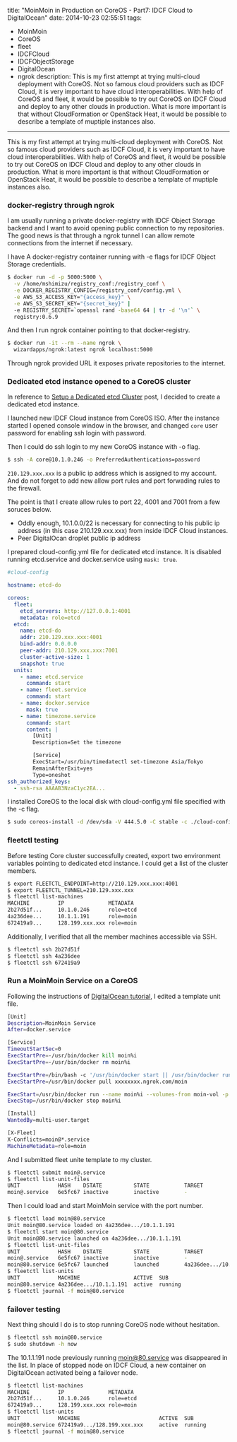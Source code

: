 title: "MoinMoin in Production on CoreOS - Part7: IDCF Cloud to DigitalOcean"
date: 2014-10-23 02:55:51
tags:
 - MoinMoin
 - CoreOS
 - fleet
 - IDCFCloud
 - IDCFObjectStorage
 - DigitalOcean
 - ngrok
description: This is my first attempt at trying multi-cloud deployment with CoreOS. Not so famous cloud providers such as IDCF Cloud, it is very important to have cloud interoperabilities. With help of CoreOS and fleet, it would be possible to try out CoreOS on IDCF Cloud and deploy to any other clouds in production. What is more important is that without CloudFormation or OpenStack Heat, it would be possible to describe a template of muptiple instances also.
---

This is my first attempt at trying multi-cloud deployment with CoreOS. Not so famous cloud providers such as IDCF Cloud, it is very important to have cloud interoperabilities. With help of CoreOS and fleet, it would be possible to try out CoreOS on IDCF Cloud and deploy to any other clouds in production. What is more important is that without CloudFormation or OpenStack Heat, it would be possible to describe a template of muptiple instances also.

<!-- more -->

### docker-registry through ngrok

I am usually running a private docker-registry with IDCF Object Storage backend and I want to avoid opening public connection to my repositories. The good news is that through a ngrok tunnel I can allow remote connections from the internet if necessary.

I have A docker-registry container running with -e flags for IDCF Object Storage credentials.

``` bash
$ docker run -d -p 5000:5000 \
  -v /home/mshimizu/registry_conf:/registry_conf \
  -e DOCKER_REGISTRY_CONFIG=/registry_conf/config.yml \
  -e AWS_S3_ACCESS_KEY="{access_key}" \
  -e AWS_S3_SECRET_KEY="{secret_key}" |
  -e REGISTRY_SECRET=`openssl rand -base64 64 | tr -d '\n'` \
  registry:0.6.9
```

And then I run ngrok container pointing to that docker-registry.

``` bash
$ docker run -it --rm --name ngrok \
  wizardapps/ngrok:latest ngrok localhost:5000
```

Through ngrok provided URL it exposes private repositories to the internet.

### Dedicated etcd instance opened to a CoreOS cluster

In reference to [Setup a Dedicated etcd Cluster](https://github.com/kelseyhightower/kubernetes-fleet-tutorial#setup-a-dedicated-etcd-cluster) post, I decided to create a dedicated etcd instance.

I launched new IDCF Cloud instance from CoreOS ISO. After the instance started I opened console window in the browser, and changed `core` user password for enabling ssh login with password.

Then I could do ssh login to my new CoreOS instance with -o flag.

``` bash
$ ssh -A core@10.1.0.246 -o PreferredAuthentications=password
```

`210.129.xxx.xxx` is  a public ip address which is assigned to my account. And do not forget to add new allow port rules and port forwading rules to the firewall.

The point is that I create allow rules to port 22, 4001 and 7001 from a few soruces below.

* Oddly enough, 10.1.0.0/22 is necessary for connecting to his public ip address (in this case 210.129.xxx.xxx) from inside IDCF Cloud instances.
* Peer DigitalOcan droplet public ip address

I prepared cloud-config.yml file for dedicated etcd instance. It is disabled running etcd.service and docker.service using `mask: true`.

``` yml ~/cloud-config.yml
#cloud-config

hostname: etcd-do

coreos:
  fleet:
    etcd_servers: http://127.0.0.1:4001
    metadata: role=etcd
  etcd:
    name: etcd-do
    addr: 210.129.xxx.xxx:4001
    bind-addr: 0.0.0.0
    peer-addr: 210.129.xxx.xxx:7001
    cluster-active-size: 1
    snapshot: true
  units:
    - name: etcd.service
      command: start
    - name: fleet.service
      command: start
    - name: docker.service
      mask: true
    - name: timezone.service
      command: start
      content: |
        [Unit]
        Description=Set the timezone

        [Service]
        ExecStart=/usr/bin/timedatectl set-timezone Asia/Tokyo
        RemainAfterExit=yes
        Type=oneshot
ssh_authorized_keys:
  - ssh-rsa AAAAB3NzaC1yc2EA...
```

I installed CoreOS to the local disk with cloud-config.yml file specified with the -c flag.

``` bash
$ sudo coreos-install -d /dev/sda -V 444.5.0 -C stable -c ./cloud-config.yml
```

### fleetctl testing

Before testing Core cluster successfully created, export two environment variables pointing to dedicated etcd instance. I could get a list of the cluster members.

``` bash
$ export FLEETCTL_ENDPOINT=http://210.129.xxx.xxx:4001
$ export FLEETCTL_TUNNEL=210.129.xxx.xxx
$ fleetctl list-machines
MACHINE         IP              METADATA
2b27d51f...     10.1.0.246      role=etcd
4a236dee...     10.1.1.191      role=moin
672419a9...     128.199.xxx.xxx role=moin
```

Additionally, I verified that all the member machines accessible via SSH.

``` bash 
$ fleetctl ssh 2b27d51f
$ fleetctl ssh 4a236dee
$ fleetctl ssh 672419a9
```

### Run a MoinMoin Service on a CoreOS

Following the instructions of [DigitalOcean tutorial](https://www.digitalocean.com/community/tutorials/how-to-create-and-run-a-service-on-a-coreos-cluster), I edited a template unit file.

``` bash ~/docker_apps/moin/moin@.service
[Unit]
Description=MoinMoin Service
After=docker.service

[Service]
TimeoutStartSec=0
ExecStartPre=-/usr/bin/docker kill moin%i
ExecStartPre=-/usr/bin/docker rm moin%i

ExecStartPre=/bin/bash -c '/usr/bin/docker start || /usr/bin/docker run -v /usr/local/share/moin/data/pages --name moin-vol xxxxxxxx.ngrok.com/moin-data true && true'
ExecStartPre=/usr/bin/docker pull xxxxxxxx.ngrok.com/moin

ExecStart=/usr/bin/docker run --name moin%i --volumes-from moin-vol -p 80:80 xxxxxxxx.ngrok.com/moin
ExecStop=/usr/bin/docker stop moin%i

[Install]
WantedBy=multi-user.target

[X-Fleet]
X-Conflicts=moin@*.service
MachineMetadata=role=moin
```

And I submitted fleet unite template to my cluster.

``` bash
$ fleetctl submit moin@.service
$ fleetctl list-unit-files
UNIT            HASH    DSTATE          STATE           TARGET
moin@.service   6e5fc67 inactive        inactive        -
```

Then I could load and start MoinMoin service with the port number.

``` bash
$ fleetctl load moin@80.service
Unit moin@80.service loaded on 4a236dee.../10.1.1.191
$ fleetctl start moin@80.service
Unit moin@80.service launched on 4a236dee.../10.1.1.191
$ fleetctl list-unit-files
UNIT            HASH    DSTATE          STATE           TARGET
moin@.service   6e5fc67 inactive        inactive        -
moin@80.service 6e5fc67 launched        launched        4a236dee.../10.1.1.191
$ fleetctl list-units
UNIT            MACHINE                 ACTIVE  SUB
moin@80.service 4a236dee.../10.1.1.191  active  running
$ fleetctl journal -f moin@80.service
```

### failover testing

Next thing should I do is to stop running CoreOS node without hesitation.

``` bash
$ fleetctl ssh moin@80.service
$ sudo shutdown -h now
```

The 10.1.1.191 node previously running moin@80.service was disappeared in the list. In place of stopped node on IDCF Cloud, a new container on DigitalOcean activated being a failover node. 

``` bash
$ fleetctl list-machines
MACHINE         IP              METADATA
2b27d51f...     10.1.0.246      role=etcd
672419a9...     128.199.xxx.xxx role=moin
$ fleetctl list-units
UNIT            MACHINE                         ACTIVE  SUB
moin@80.service 672419a9.../128.199.xxx.xxx     active  running
$ fleetctl journal -f moin@80.service
```
